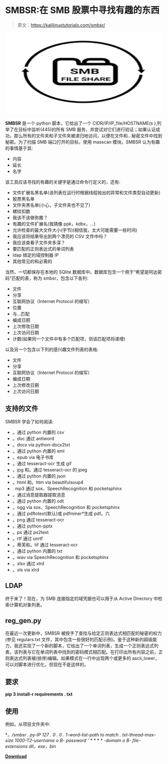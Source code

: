 # SMBSR:在 SMB 股票中寻找有趣的东西

> 原文：<https://kalilinuxtutorials.com/smbsr/>

[![](img/ac917629ab2ada89679df13bbe00e33f.png)](https://blogger.googleusercontent.com/img/a/AVvXsEhVdX1V5ZTBNJ3pFPRVBTGYUfdXIUmfEE20gsPZ2ldiBZll8begNEb5EyJoc_-qwyBRnpgGpwYy_VHXGIVItwAlwXOAYeXGY_2E_marqWhTMFBE9uDpjpetb4lmk-IZFMk7G9pnBzU67_C0Ke7_NddAM8GVSIa62Ay_rAJQvi3PdgRgU13BWpxnuOyS=s728)

**SMBSR** 是一个 python 脚本，它给出了一个 CIDR/IP/IP_file/HOSTNAME(s ),列举了在目标中监听(445)的所有 SMB 服务，并尝试对它们进行验证；如果认证成功，那么所有的文件夹和子文件夹被递归地访问，以便在文件和…秘密文件中找到秘密。为了扫描 SMB 端口打开的目标，使用 masscan 模块。SMBSR 认为有趣的事情基于其:

*   内容
*   延长
*   名字

该工具应该寻找的有趣的关键字是通过命令行定义的，还有:

*   文件扩展名黑名单(该列表在运行时根据线程抛出的异常和文件类型自动更新)
*   股票黑名单
*   文件夹黑名单(小心，子文件夹也不见了)
*   螺纹扣数
*   我该不该做弥撒？
*   有趣的文件扩展名(我猜像 ppk，kdbx，…)
*   允许检查的最大文件大小(字节)(相信我，太大可能需要一些时间)
*   我应该将结果导出到两个漂亮的 CSV 文件中吗？
*   我应该查看子文件夹多深？
*   要匹配的正则表达式的单词列表
*   ldap 绑定的域控制器 IP
*   其他常见的和必需的

当然，一切都保存在本地的 SQlite 数据库中。数据库包含一个用于“希望是阿达密码”匹配的表，称为 smbsr，包含以下各列:

*   文件
*   分享
*   互联网协议（Internet Protocol 的缩写）
*   位置
*   与...匹配
*   编成日期
*   上次修改日期
*   上次访问日期
*   计数(如果同一个文件中有多个匹配项，则该匹配项将递增)

以及另一个包含以下列的感兴趣文件列表的表格:

*   文件
*   分享
*   互联网协议（Internet Protocol 的缩写）
*   编成日期
*   上次修改日期
*   上次访问日期

## 支持的文件

SMBSR 学会了如何阅读:

*   。通过 python 内置的 csv
*   。doc 通过 antiword
*   。docx via python-docx2txt
*   。通过 python 内置的 eml
*   。epub via 电子书库
*   。通过 tesseract-ocr 生成 gif
*   。jpg 和。通过 tesseract-ocr 的 jpeg
*   。通过 python 内置的 json
*   。html 和。htm via beautifulsoup4
*   . mp3 通过 sox、SpeechRecognition 和 pocketsphinx
*   。通过消息提取器提取消息
*   。通过 python 内置的 odt
*   。ogg via sox、SpeechRecognition 和 pocketsphinx
*   。通过 pdftotext(默认)或 pdfminer*生成 pdf。六
*   。png 通过 tesseract-ocr
*   。通过 python-pptx
*   。ps 通过 ps2text
*   。rtf 通过 unrtf
*   。蒂芙和。tif 通过 tesseract-ocr
*   。通过 python 内置的 txt
*   。wav via SpeechRecognition 和 pocketsphinx
*   。xlsx 通过 xlrd
*   。xls via xlrd

## LDAP

终于来了！现在，为 SMB 连接指定的域凭据也可以用于从 Active Directory 中检索计算机对象列表。

## reg_gen.py

在最近一次更新中，SMBSR 被授予了查找与给定正则表达式相匹配的秘密的权力(参见 regulars.txt 文件，其中包含一些很好的匹配示例)。鉴于这种新的超级能力，我还实现了一个新的脚本，它给出了一个单词列表，生成一个正则表达式列表，该列表与它在单词列表中找到的密码模式相匹配。在打印出所有内容之前，正则表达式列表被(排序)编辑。如果模式在一行中出现两个或更多的 ascii_lower，可以对脚本进行优化，但现在不是这样的。

## 要求

**pip 3 install-r requirements . txt**

## 使用

例如，从项目文件夹中:

**。/smbsr . py-IP 127 . 0 . 0 . 1-word-list-path to match . txt-thread-max-size 1000-T2-username o B- password ' * * * * *-domain o B- file-extensions dll，exe，bin**

[**Download**](https://github.com/oldboy21/SMBSR)